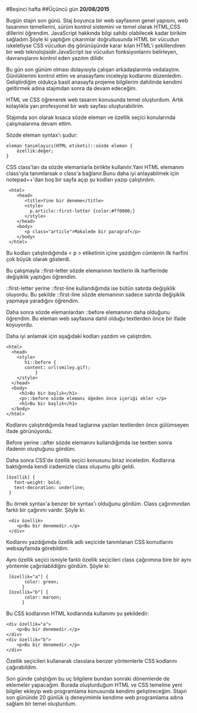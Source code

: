 #Beşinci hafta
##Üçüncü gün
**20/08/2015**


Bugün stajın son günü. Staj boyunca bir web sayfasının genel yapısını, web tasarımın temellerini, sürüm kontrol sistemini ve temel olarak HTML,CSS dillerini öğrendim. JavaScript hakkında bilgi sahibi olabilecek kadar birikim sağladım.Şöyle ki yaptığım çıkarımlar doğrultusunda HTML bir vücudun iskeletiyse CSS vücudun dış görünüşünde karar kılan HTML'i şekillendiren bir web teknolojisidir.JavaScript ise vücudun fonksiyonlarını belirleyen, davranışlarını kontrol eden yazılım dilidir.

Bu gün son günüm olması dolayısıyla çalışan arkadaşlarımla vedalaştım. Günlüklerimi kontrol ettim ve anasayfamı inceleyip kodlarımı düzenledim. Geliştirdiğim oldukça basit anasayfa projeme bilgilerim dahilinde kendimi gelitirmek adına stajımdan sonra da devam edeceğim.

HTML ve CSS öğrenerek web tasarım konusunda temel oluşturdum. Artık kolaylıkla yarı profesyonel bir web sayfası oluşturabilirim.

Stajımda son olarak kısaca sözde eleman ve özellik seçici konularında çalışmalarıma devam ettim.

Sözde eleman syntax'ı şudur:

    eleman tanımlayıcı(HTML etiketi)::sözde eleman {
        özellik:değer;
    }

CSS class'ları da sözde elemanlarla birlikte kullanılır.Yani HTML elemanını class'ıyla tanımlarsak o class'a bağlanır.Bunu daha iyi anlayabilmek için notepad++'dan boş bir sayfa açıp şu kodları yazıp çalıştırdım.

     <html>
        <head>
           <title>Yine bir deneme</title>
           <style>
             p.article::first-letter {color:#ff0000;}
           </style>
        </head>
        <body>
           <p class="article">Makalede bir paragraf</p>
        </body>
     </html>

Bu kodları çalıştırdığımda < p > etiketinin içine yazdığım cümlenin ilk harfini çok büyük olarak gösterdi.

Bu çalışmayla ::first-letter sözde elemanının textlerin ilk harflerinde değişiklik yaptığını öğrendim.

::first-letter yerine ::first-line kullandığımda ise bütün satırda değişiklik oluyordu. Bu şekilde ::first-line sözde elemanının sadece satırda değişiklik yapmaya yaradığını öğrendim.

Daha sonra sözde elemanlardan ::before elemanının daha olduğunu öğrendim. Bu eleman web sayfasına dahil olduğu textlerden önce bir ifade koyuyordu.

Daha iyi anlamak için aşağıdaki kodları yazdım ve çalıştrdım.

    <html>
      <head>
        <style>
           h1::before {
           content: url(smiley.gif);
               }
        </style>
      </head>
      <body>
         <h1>Bu bir başlık</h1>
         <p>::before sözde elemanı öğeden önce içeriği ekler </p>
         <h1>Bu bir başlık</h1>
      </body>
    </html>

Kodlarını çalıştırdığımda head taglarına yazılan textlerden önce gülümseyen ifade görünüyordu.

Before yerine ::after sözde elemanını kullandığımda ise textten sonra ifadenin oluştuğunu gördüm.

Daha sonra CSS'de özellik seçici konusunu biraz inceledim. Kodlarına baktığımda kendi irademizle class oluşumu gibi geldi.

    [özellik] {
       font-weight: bold;
       text-decoration: underline;
     }
Bu örnek syntax'a benzer bir syntax'ı olduğunu gördüm. Class çağırımından farklı bir çağırımı vardır. Şöyle ki:

     <div özellik>
        <p>Bu bir denemedir.</p>
     </div>
Kodlarını yazdığımda özellik adlı seçicide tanımlanan CSS komutlarını websayfamda görebildim.

Aynı özellik seçici ismiyle farklı özellik seçicileri class çağırımına bire bir aynı yöntemle çağırılabildiğini gördüm. Şöyle ki:

     [özellik="a"] {
           color: green;
          }
     [özellik="b"] {
           color: maroon;
          }

Bu CSS kodlarının HTML kodlarında kullanımı şu şekildedir:

    <div özellik="a">
        <p>Bu bir denemedir.</p>
    </div>
    <div özellik="b">
        <p>Bu bir denemedir.</p>
    </div>

Özellik seçicileri kullanarak classlara benzer yöntemlerle CSS kodlarını çağırabildim.

Son günde çalıştığım bu uç bilgilere bundan sonraki dönemlerde de eklemeler yapacağım. Burada oluşturduğum HTML ve CSS temeline yeni bilgiler ekleyip web programlama konusunda kendimi geliştireceğim. Stajın son gününde 20 günlük iş deneyimimle kendime web programlama adına sağlam bir temel oluşturdum.

